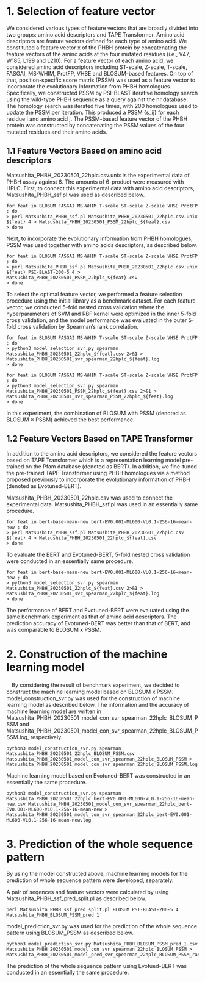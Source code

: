 # 1.  Selection of feature vector 

We considered various types of feature vectors that are broadly divided into two groups: amino acid descriptors and TAPE Transformer. Amino acid descriptors are feature vectors defined for each type of amino acid. We constituted a feature vector x of the PHBH protein by concatenating the feature vectors of the amino acids at the four mutated residues (i.e., V47, W185, L199 and L210). For a feature vector of each amino acid, we considered amino acid descriptors including ST-scale, Z-scale, T-scale, FASGAI, MS-WHIM, ProtFP, VHSE and BLOSUM-based features. On top of that, position-specific score matrix (PSSM) was used as a feature vector to incorporate the evolutionary information from PHBH homologues. Specifically, we constructed PSSM by PSI-BLAST iterative homology search using the wild-type PHBH sequence as a query against the nr database. The homology search was iterated five times, with 200 homologues used to update the PSSM per iteration. This produced a PSSM {s_ij} for each residue i and amino acid j. The PSSM-based feature vector of the PHBH protein was constructed by concatenating the PSSM values of the four mutated residues and their amino acids.

## 1.1  Feature Vectors Based on amino acid descriptors

 Matsushita_PHBH_20230501_22hplc.csv.unix is the experimental data of PHBH assay against 6. The amounts of 6-product were measured with HPLC. First, to connect this experimental data with amino acid descriptors, Matsushita_PHBH_ssf.pl was used as described below.

~~~
for feat in BLOSUM FASGAI MS-WHIM T-scale ST-scale Z-scale VHSE ProtFP ; do
> perl Matsushita_PHBH_ssf.pl Matsushita_PHBH_20230501_22hplc.csv.unix ${feat} 4 > Matsushita_PHBH_20230501_PSSM_22hplc_${feat}.csv
> done
~~~

 Next, to incorporate the evolutionary information from PHBH homologues, PSSM was used together with amino acids descriptors, as described below.

~~~
for feat in BLOSUM FASGAI MS-WHIM T-scale ST-scale Z-scale VHSE ProtFP ; do
> perl Matsushita_PHBH_ssf.pl Matsushita_PHBH_20230501_22hplc.csv.unix ${feat} PSI-BLAST-200-5 4 > Matsushita_PHBH_20230501_PSSM_22hplc_${feat}.csv
> done
~~~

 To select the optimal feature vector, we performed a feature selection procedure using the initial library as a benchmark dataset. For each feature vector, we conducted 5-fold nested cross validation where the hyperparameters of SVM and RBF kernel were optimized in the inner 5-fold cross validation, and the model performance was evaluated in the outer 5-fold cross validation by Spearman’s rank correlation. 

~~~
for feat in BLOSUM FASGAI MS-WHIM T-scale ST-scale Z-scale VHSE ProtFP ; do
> python3 model_selection_svr.py spearman Matsushita_PHBH_20230501_22hplc_${feat}.csv 2>&1 > Matsushita_PHBH_20230501_svr_spearman_22hplc_${feat}.log
> done
~~~

~~~
for feat in BLOSUM FASGAI MS-WHIM T-scale ST-scale Z-scale VHSE ProtFP ; do
> python3 model_selection_svr.py spearman Matsushita_PHBH_20230501_PSSM_22hplc_${feat}.csv 2>&1 > Matsushita_PHBH_20230501_svr_spearman_PSSM_22hplc_${feat}.log
> done
~~~

 In this experiment, the combination of BLOSUM with PSSM (denoted as BLOSUM × PSSM) achieved the best performance. 

## 1.2  Feature Vectors Based on TAPE Transformer

In addition to the amino acid descriptors, we considered the feature vectors based on TAPE Transformer which is a representation learning model pre-trained on the Pfam database (denoted as BERT). In addition, we fine-tuned the pre-trained TAPE Transformer using PHBH homologues via a method proposed previously to incorporate the evolutionary information of PHBH (denoted as Evotuned-BERT). 

 Matsushita_PHBH_20230501_22hplc.csv was used to connect the experimental data. Matsushita_PHBH_ssf.pl was used in an essentially same procedure.

~~~
for feat in bert-base-mean-new bert-EV0.001-ML600-VL0.1-256-16-mean-new ; do
> perl Matsushita_PHBH_ssf.pl Matsushita_PHBH_20230501_22hplc.csv ${feat} 4 > Matsushita_PHBH_20230501_22hplc_${feat}.csv
> done
~~~

To evaluate the BERT and Evotuned-BERT, 5-fold nested cross validation were conducted in an essentially same procedure. 

~~~
for feat in bert-base-mean-new bert-EV0.001-ML600-VL0.1-256-16-mean-new ; do
> python3 model_selection_svr.py spearman Matsushita_PHBH_20230501_22hplc_${feat}.csv 2>&1 > Matsushita_PHBH_20230501_svr_spearman_22hplc_${feat}.log
> done
~~~

 The performance of BERT and Evotuned-BERT were evaluated using the same benchmark experiment as that of amino acid descriptors. The prediction accuracy of Evotuned-BERT was better than that of BERT, and was comparable to BLOSUM x PSSM. 

# 2.  Construction of the machine learning model

　By considering the result of benchmark experiment, we decided to construct the machine learning model based on BLOSUM x PSSM. model_construction_svr.py was used for the construction of machine learning model as described below. The information and the accuracy of machine learning model are written in Matsushita_PHBH_20230501_model_con_svr_spearman_22hplc_BLOSUM_PSSM and Matsushita_PHBH_20230501_model_con_svr_spearman_22hplc_BLOSUM_PSSM.log, respectively.

~~~
python3 model_construction_svr.py spearman Matsushita_PHBH_20230501_22hplc_BLOSUM_PSSM.csv Matsushita_PHBH_20230501_model_con_svr_spearman_22hplc_BLOSUM_PSSM > Matsushita_PHBH_20230501_model_con_svr_spearman_22hplc_BLOSUM_PSSM.log
~~~

 Machine learning model based on Evotuned-BERT was constructed in an essentially the same procedure.

~~~
python3 model_construction_svr.py spearman Matsushita_PHBH_20230501_22hplc_bert-EV0.001-ML600-VL0.1-256-16-mean-new.csv Matsushita_PHBH_20230501_model_con_svr_spearman_22hplc_bert-EV0.001-ML600-VL0.1-256-16-mean-new > Matsushita_PHBH_20230501_model_con_svr_spearman_22hplc_bert-EV0.001-ML600-VL0.1-256-16-mean-new.log
~~~

# 3.  Prediction of the whole sequence pattern

By using the model constructed above, machine learning models for the prediction of whole sequence pattern were developed, separately.

A pair of seqences and feature vectors were calculated by using Matsushita_PHBH_ssf_pred_split.pl as described below. 

~~~
perl Matsushita_PHBH_ssf_pred_split.pl BLOSUM PSI-BLAST-200-5 4 Matsushita_PHBH_BLOSUM_PSSM_pred 1
~~~

model_prediction_svr.py was used for the prediction of the whole sequence pattern using BLOSUM_PSSM as described below. 

~~~
python3 model_prediction_svr.py Matsushita_PHBH_BLOSUM_PSSM_pred_1.csv Matsushita_PHBH_20230501_model_con_svr_spearman_22hplc_BLOSUM_PSSM > Matsushita_PHBH_20230501_model_pred_svr_spearman_22hplc_BLOSUM_PSSM_rank
~~~

 The prediction of the whole sequence pattern using Evotued-BERT was conducted in an essentially the same procedure.
